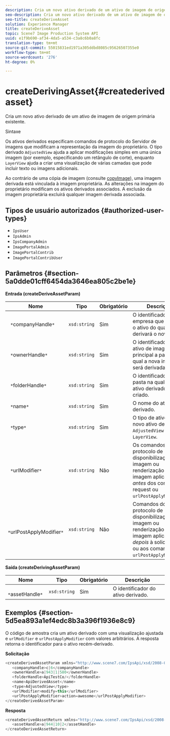 ```yaml
---
description: Cria um novo ativo derivado de um ativo de imagem de origem primária existente.
seo-description: Cria um novo ativo derivado de um ativo de imagem de origem primária existente.
seo-title: createDeriveAsset
solution: Experience Manager
title: createDeriveAsset
topic: Scene7 Image Production System API
uuid: e1f9b690-af34-4da5-a534-c3a8c6b0a8fc
translation-type: tm+mt
source-git-commit: 55015831ed1971a305ddbd8085c95626507355e0
workflow-type: tm+mt
source-wordcount: '276'
ht-degree: 0%

---
```



# createDerivingAsset{#createderivedasset}

Cria um novo ativo derivado de um ativo de imagem de origem primária existente.

Sintaxe

<!--<a id="section_FE43FF204ED644C2AC901AF45982E942"></a>-->

Os ativos derivados especificam comandos de protocolo do Servidor de imagens que modificam a representação da imagem do proprietário. O tipo derivado `AdjustedView` ajuda a aplicar modificações simples em uma única imagem (por exemplo, especificando um retângulo de corte), enquanto `LayerView` ajuda a criar uma visualização de várias camadas que pode incluir texto ou imagens adicionais.

Ao contrário de uma cópia de imagem (consulte [copyImage](../../../operations/c-operations-intro/c-methods/r-copy-image.md#reference-0785131e690b4ad08be69172023f35d0)), uma imagem derivada está vinculada à imagem proprietária. As alterações na imagem do proprietário modificam os ativos derivados associados. A exclusão da imagem proprietária excluirá qualquer imagem derivada associada.

## Tipos de usuário autorizados {#authorized-user-types}

* `IpsUser`
* `IpsAdmin`
* `IpsCompanyAdmin`
* `ImagePortalAdmin`
* `ImagePortalContrib`
* `ImagePortalContribUser`

## Parâmetros {#section-5a0dde01cff6454da3646ea805c2be1e}

**Entrada (createDeriveAssetParam)**

| Nome | Tipo | Obrigatório | Descrição |
|---|---|---|---|
| ` *`companyHandle`*` | `xsd:string` | Sim | O identificador da empresa que contém o ativo do qual você derivará o novo ativo. |
| ` *`ownerHandle`*` | `xsd:string` | Sim | O identificador do ativo de imagem principal a partir do qual a nova imagem será derivada. |
| ` *`folderHandle`*` | `xsd:string` | Sim | O identificador da pasta na qual o novo ativo derivado será criado. |
| ` *`name`*` | `xsd:string` | Sim | O nome do ativo derivado. |
| ` *`type`*` | `xsd:string` | Sim | O tipo de ativo do novo ativo derivado: `AdjustedView` ou `LayerView`. |
| ` *`urlModifier`*` | `xsd:string` | Não | Os comandos do protocolo de disponibilização de imagem ou renderização de imagem aplicavam *antes* dos comandos request ou `urlPostApplyModifier`. |
| ` *`urlPostApplyModifier`*` | `xsd:string` | Não | Comandos do protocolo de disponibilização de imagem ou renderização de imagem aplicados *depois* à solicitação ou aos comandos `urlPostApplyModifier`. |

**Saída (createDerivingAssetParam)**

| Nome | Tipo | Obrigatório | Descrição |
|---|---|---|---|
| ` *`assetHandle`*` | `xsd:string` | Sim | O identificador do ativo derivado. |

## Exemplos {#section-5d5ea893a1ef4edc8b3a396f1936e8c9}

O código de amostra cria um ativo derivado com uma visualização ajustada e `urlModifier` e `urlPostApplyModifier` com valores arbitrários. A resposta retorna o identificador para o ativo recém-derivado.

**Solicitação**

```java
<createDerivedAssetParam xmlns="http://www.scene7.com/IpsApi/xsd/2008-01-15">
   <companyHandle>c|6</companyHandle>
   <ownerHandle>a|943|1|580</ownerHandle>
   <folderHandle>ApiTestCo/</folderHandle>
   <name>ApiDerivedAsset</name>
   <type>AdjustedView</type>
   <urlModifier>modify=this</urlModifier>
   <urlPostApplyModifier>action=awesome</urlPostApplyModifier>
</createDerivedAssetParam>
```

**Resposta**

```java
<createDerivedAssetReturn xmlns="http://www.scene7.com/IpsApi/xsd/2008-01-15">
   <assetHandle>a|944|10|2</assetHandle>
</createDerivedAssetReturn>
```

